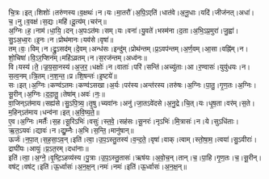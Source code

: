 

  
चि॒त्रः।इत्।शिशोः॑।तरु॑णस्य।व॒क्षथः॑।न।यः।मा॒तरौ॑।अ॒पि॒ऽएति॑।धात॑वे।अ॒नू॒धाः।यदि॑।जीज॑नत्।अधा॑।च॒।नु।व॒वक्ष॑।स॒द्यः।महि॑।दू॒त्य॑म्।चर॑न्॥  
अ॒ग्निः।ह॒।नाम॑।धा॒यि॒।दन्।अ॒पःऽत॑मः।सम्।यः।वना॑।यु॒वते॑।भस्म॑ना।द॒ता।अ॒भि॒ऽप्र॒मुरा॑।जु॒ह्वा॑।सु॒ऽअ॒ध्व॒रः।इ॒नः।न।प्रोथ॑मानः।यव॑से।वृषा॑॥  
तम्।वः॒।विम्।न।द्रु॒ऽसद॑म्।दे॒वम्।अन्ध॑सः।इन्दु॑म्।प्रोथ॑न्तम्।प्र॒ऽवप॑न्तम्।अ॒र्ण॒वम्।आ॒सा।वह्नि॑म्।न।शो॒चिषा॑।वि॒ऽर॒प्शिन॑म्।महि॑ऽव्रतम्।न।स॒रज॑न्तम्।अध्व॑नः॥  
वि।यस्य॑।ते॒।ज्र॒य॒सा॒नस्य॑।अ॒ज॒र॒।धक्षोः॑।न।वाताः॑।परि॑।सन्ति॑।अच्यु॑ताः।आ।र॒ण्वासः॑।युयु॑धयः।न।स॒त्व॒नम्।त्रि॒तम्।न॒श॒न्त॒।प्र।शि॒षन्तः॑।इ॒ष्टये॑॥  
सः।इत्।अ॒ग्निः।कण्व॑ऽतमः।कण्व॑ऽसखा।अ॒र्यः।पर॑स्य।अन्त॑रस्य।तरु॑षः।अ॒ग्निः।पा॒तु॒।गृ॒ण॒तः।अ॒ग्निः।सू॒रीन्।अ॒ग्निः।द॒दा॒तु॒।तेषा॑म्।अवः॑।नः॒॥  
वा॒जिन्ऽत॑माय।सह्य॑से।सु॒ऽपि॒त्र्य॒।तृ॒षु।च्यवा॑नः।अनु॑।जा॒तऽवे॑दसे।अ॒नु॒द्रे।चि॒त्।यः।धृ॒ष॒ता।वर॑म्।स॒ते।म॒हिन्ऽत॑माय।धन्व॑ना।इत्।अ॒वि॒ष्य॒ते॒॥  
ए॒व।अ॒ग्निः।मर्तैः॑।स॒ह।सू॒रिऽभिः॑।वसुः॑।स्त॒वे॒।सह॑सः।सू॒नरः॑।नृऽभिः॑।मि॒त्रासः॑।न।ये।सुऽधि॑ताः।ऋ॒त॒ऽयवः॑।द्यावः॑।न।द्यु॒म्नैः।अ॒भि।स॒न्ति॒।मानु॑षान्॥  
ऊर्जः॑।न॒पा॒त्।स॒ह॒सा॒ऽव॒न्।इति॑।त्वा॒।उ॒प॒ऽस्तु॒तस्य॑।व॒न्द॒ते॒।वृषा॑।वाक्।त्वाम्।स्तो॒षा॒म॒।त्वया॑।सु॒ऽवीराः॑।द्राघी॑यः।आयुः॑।प्र॒ऽत॒रम्।दधा॑नाः॥  
इति॑।त्वा॒।अ॒ग्ने॒।वृ॒ष्टि॒ऽहव्य॑स्य।पु॒त्राः।उ॒प॒ऽस्तु॒तासः॑।ऋष॑यः।अ॒वो॒च॒न्।तान्।च॒।पा॒हि।गृ॒ण॒तः।च॒।सू॒रीन्।वष॑ट्।वष॑ट्।इति॑।ऊ॒र्ध्वासः॑।अ॒न॒क्ष॒न्।नमः॑।नमः॑।इति॑।ऊ॒र्ध्वासः॑।अ॒न॒क्ष॒न्॥  

